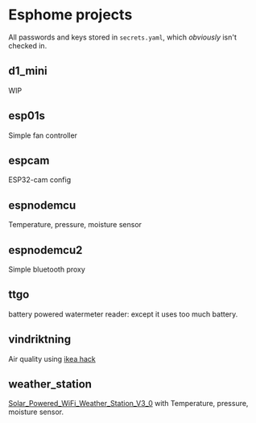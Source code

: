 # Esphome projects

All passwords and keys stored in `secrets.yaml`, which _obviously_ isn't checked in. 

## d1_mini
WIP

## esp01s
Simple fan controller

## espcam
ESP32-cam config

## espnodemcu
Temperature, pressure, moisture sensor

## espnodemcu2
Simple bluetooth proxy

## ttgo
battery powered watermeter reader: except it uses too much battery. 

## vindriktning
Air quality using [ikea hack](https://style.oversubstance.net/2021/08/diy-use-an-ikea-vindriktning-air-quality-sensor-in-home-assistant-with-esphome/)


## weather_station
[Solar_Powered_WiFi_Weather_Station_V3_0](https://www.pcbway.com/project/shareproject/Solar_Powered_WiFi_Weather_Station_V3_0.html) with Temperature, pressure, moisture sensor. 

